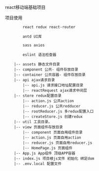 react移动端基础项目

项目使用

            react redux react-router

            antd UI库

            sass axios

            eslint 语法检查器

```src 开发目录
    |-- assets 静态文件目录
    |-- component 公共- 组件存放目录
    |-- container 公共容器- 组件存放目录
    |-- api ajax请求目录
        |-- api.js 请求接口地址配置目录
        |-- reactRequest ajax请求中间层
    |-- store redux配置目录
        |-- action.js 公共action
        |-- reducer.js 公共redducer
        |-- rootReducer.js 多redux配置入口
        |-- createStore.js 创建redux
    |-- util 工具目录。
    |-- view 页面组件存放目录
        |-- component 页面自用组件目录
        |-- action.js 页面自用action
        |-- reducer.js 页面自用reducer.js
        |-- HomePage.js 页面组件
    |-- App.js App组件 顶级APP容器
    |-- index.js 项目根js文件 初始化 绑定dom
    |-- .env.local 配置文件
```
